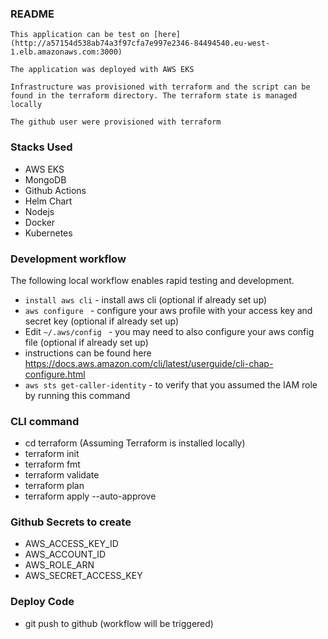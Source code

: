 ### README
``` This application can be test on [here](http://a57154d538ab74a3f97cfa7e997e2346-84494540.eu-west-1.elb.amazonaws.com:3000) ```

```The application was deployed with AWS EKS```

```Infrastructure was provisioned with terraform and the script can be found in the terraform directory. The terraform state is managed locally ```

```The github user were provisioned with terraform```

### Stacks Used
 - AWS EKS
 - MongoDB
 - Github Actions
 - Helm Chart
 - Nodejs
 - Docker
 - Kubernetes

### Development workflow

The following local workflow enables rapid testing and development.

- `install aws cli` - install aws cli (optional if already set up) 
- `aws configure ` - configure your aws profile with your access key and secret key (optional if already set up) 
- Edit `~/.aws/config ` - you may need to also configure your aws config file (optional if already set up) 
- instructions can be found here https://docs.aws.amazon.com/cli/latest/userguide/cli-chap-configure.html    
- `aws sts get-caller-identity` - to verify that you assumed the IAM role by running this command

### CLI command
- cd terraform (Assuming Terraform is installed locally)
- terraform init
- terraform fmt
- terraform validate
- terraform plan
- terraform apply --auto-approve

### Github Secrets to create 

- AWS_ACCESS_KEY_ID
- AWS_ACCOUNT_ID
- AWS_ROLE_ARN
- AWS_SECRET_ACCESS_KEY

### Deploy Code
- git push to github (workflow will be triggered)
